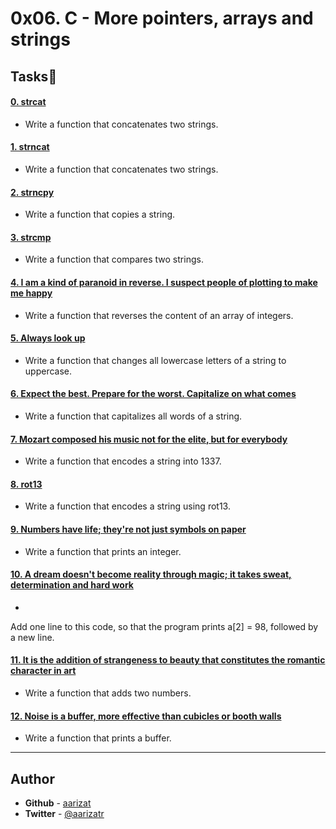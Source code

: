 # 0x06. C - More pointers, arrays and strings

## Tasks:pencil:

#### [0. strcat](./0-strcat.c)
* Write a function that concatenates two strings.


#### [1. strncat](./1-strncat.c)
* Write a function that concatenates two strings.


#### [2. strncpy](./2-strncpy.c)
* Write a function that copies a string.


#### [3. strcmp](./3-strcmp.c)
* Write a function that compares two strings.


#### [4. I am a kind of paranoid in reverse. I suspect people of plotting to make me happy](./4-rev_array.c)
* Write a function that reverses the content of an array of integers.


#### [5. Always look up](./5-string_toupper.c)
* Write a function that changes all lowercase letters of a string to uppercase.


#### [6. Expect the best. Prepare for the worst. Capitalize on what comes](./6-cap_string.c)
* Write a function that capitalizes all words of a string.


#### [7. Mozart composed his music not for the elite, but for everybody](./7-leet.c)
* Write a function that encodes a string into 1337.


#### [8. rot13](./8-rot13.c)
* Write a function that encodes a string using rot13.


#### [9. Numbers have life; they're not just symbols on paper](./100-print_number.c)
* Write a function that prints an integer.


#### [10. A dream doesn't become reality through magic; it takes sweat, determination and hard work](./101-magic.c)
* 

Add one line to this code, so that the program prints a[2] = 98, followed by a new line.


#### [11. It is the addition of strangeness to beauty that constitutes the romantic character in art](./102-infinite_add.c)
* Write a function that adds two numbers.


#### [12. Noise is a buffer, more effective than cubicles or booth walls](./103-print_buffer.c)
* Write a function that prints a buffer.

---

## Author
* **Github** - [aarizat](https://github.com/aarizat)
* **Twitter** - [@aarizatr](https://twitter.com/aarizatr)